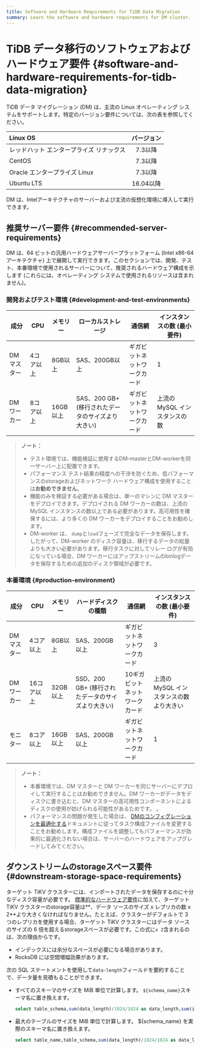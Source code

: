 ```yaml
---
title: Software and Hardware Requirements for TiDB Data Migration
summary: Learn the software and hardware requirements for DM cluster.
---
```


# TiDB データ移行のソフトウェアおよびハードウェア要件 {#software-and-hardware-requirements-for-tidb-data-migration}

TiDB データ マイグレーション (DM) は、主流の Linux オペレーティング システムをサポートします。特定のバージョン要件については、次の表を参照してください。

| Linux OS              |  バージョン  |
| :-------------------- | :-----: |
| レッドハット エンタープライズ リナックス |  7.3以降  |
| CentOS                |  7.3以降  |
| Oracle エンタープライズ Linux |  7.3以降  |
| Ubuntu LTS            | 16.04以降 |

DM は、Intelアーキテクチャのサーバーおよび主流の仮想化環境に導入して実行できます。

## 推奨サーバー要件 {#recommended-server-requirements}

DM は、64 ビットの汎用ハードウェアサーバープラットフォーム (Intel x86-64アーキテクチャ) 上で展開して実行できます。このセクションでは、開発、テスト、本番環境で使用されるサーバーについて、推奨されるハードウェア構成を示します (これらには、オペレーティング システムで使用されるリソースは含まれません)。

### 開発およびテスト環境 {#development-and-test-environments}

| 成分     | CPU   | メモリー   | ローカルストレージ                       | 通信網            | インスタンスの数 (最小要件)    |
| ------ | ----- | ------ | ------------------------------- | -------------- | ------------------ |
| DMマスター | 4コア以上 | 8GB以上  | SAS、200GB以上                     | ギガビットネットワークカード | 1                  |
| DMワーカー | 8コア以上 | 16GB以上 | SAS、200 GB+ (移行されたデータのサイズより大きい) | ギガビットネットワークカード | 上流の MySQL インスタンスの数 |

> **ノート：**
>
> -   テスト環境では、機能検証に使用するDM-masterとDM-workerを同一サーバー上に配置できます。
> -   パフォーマンス テスト結果の精度への干渉を防ぐため、低パフォーマンスのstorageおよびネットワーク ハードウェア構成を使用することは**お勧めできません**。
> -   機能のみを検証する必要がある場合は、単一のマシンに DM マスターをデプロイできます。デプロイされる DM ワーカーの数は、上流の MySQL インスタンスの数以上である必要があります。高可用性を確保するには、より多くの DM ワーカーをデプロイすることをお勧めします。
> -   DM-worker は、 `dump`と`load`フェーズで完全なデータを保存します。したがって、DM-worker のディスク容量は、移行するデータの総量よりも大きい必要があります。移行タスクに対してリレー ログが有効になっている場合、DM ワーカーにはアップストリームのbinlogデータを保存するための追加のディスク領域が必要です。

### 本番環境 {#production-environment}

| 成分     | CPU    | メモリー   | ハードディスクの種類                      | 通信網              | インスタンスの数 (最小要件)         |
| ------ | ------ | ------ | ------------------------------- | ---------------- | ----------------------- |
| DMマスター | 4コア以上  | 8GB以上  | SAS、200GB以上                     | ギガビットネットワークカード   | 3                       |
| DMワーカー | 16コア以上 | 32GB以上 | SSD、200 GB+ (移行されたデータのサイズより大きい) | 10ギガビットネットワークカード | 上流の MySQL インスタンスの数より大きい |
| モニター   | 8コア以上  | 16GB以上 | SAS、200GB以上                     | ギガビットネットワークカード   | 1                       |

> **ノート：**
>
> -   本番環境では、DM マスターと DM ワーカーを同じサーバーにデプロイして実行することはお勧めできません。DM ワーカーがデータをディスクに書き込むと、DM マスターの高可用性コンポーネントによるディスクの使用が妨げられる可能性があるためです。 。
> -   パフォーマンスの問題が発生した場合は、 [DMのコンフィグレーションを最適化する](/dm/dm-tune-configuration.md)ドキュメントに従ってタスク構成ファイルを変更することをお勧めします。構成ファイルを調整してもパフォーマンスが効果的に最適化されない場合は、サーバーのハードウェアをアップグレードしてみてください。

## ダウンストリームのstorageスペース要件 {#downstream-storage-space-requirements}

ターゲット TiKV クラスターには、インポートされたデータを保存するのに十分なディスク容量が必要です。 [標準的なハードウェア要件](/hardware-and-software-requirements.md)に加えて、ターゲット TiKV クラスターのstorage容量は**、データ ソースのサイズ x レプリカの数 x 2**より大きくなければなりません。たとえば、クラスターがデフォルトで 3 つのレプリカを使用する場合、ターゲット TiKV クラスターにはデータ ソースのサイズの 6 倍を超えるstorageスペースが必要です。この式に`x 2`含まれるのは、次の理由からです。

-   インデックスには余分なスペースが必要になる場合があります。
-   RocksDB には空間増幅効果があります。

次の SQL ステートメントを使用して`data-length`フィールドを要約することで、データ量を見積もることができます。

-   すべてのスキーマのサイズを MiB 単位で計算します。 `${schema_name}`スキーマ名に置き換えます。

    
    ```sql
    select table_schema,sum(data_length)/1024/1024 as data_length,sum(index_length)/1024/1024 as index_length,sum(data_length+index_length)/1024/1024 as sum from information_schema.tables where table_schema = "${schema_name}" group by table_schema;
    ```

-   最大のテーブルのサイズを MiB 単位で計算します。 ${schema_name} を実際のスキーマ名に置き換えます。

    
    ```sql
    select table_name,table_schema,sum(data_length)/1024/1024 as data_length,sum(index_length)/1024/1024 as index_length,sum(data_length+index_length)/1024/1024 as sum from information_schema.tables where table_schema = "${schema_name}" group by table_name,table_schema order by sum desc limit 5;
    ```
